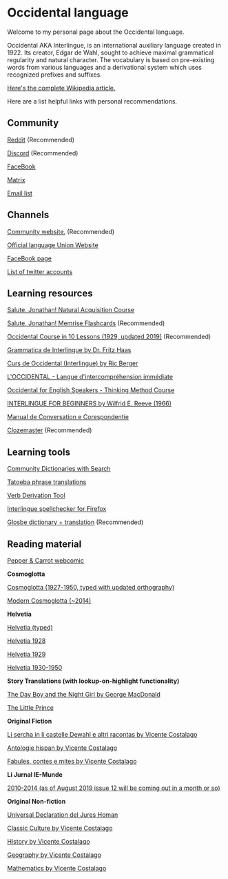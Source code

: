 # Occidental language

Welcome to my personal page about the Occidental language.

Occidental AKA Interlingue, is an international auxiliary language created in 1922. Its creator, Edgar de Wahl, sought to achieve maximal grammatical regularity and natural character. The vocabulary is based on pre-existing words from various languages and a derivational system which uses recognized prefixes and suffixes.

[Here's the complete Wikipedia article.](https://en.wikipedia.org/wiki/Interlingue)

Here are a list helpful links with personal recommendations. 


## Community

[Reddit](https://reddit.com/r/interlingue) (Recommended)

[Discord](https://discord.gg/HDzAYU4) (Recommended)

[FaceBook](https://www.facebook.com/groups/403123056383240/)

[Matrix](https://matrix.to/#/#occidental-lang:matrix.org)

[Email list](https://groups.io/g/interlingue)


## Channels

[Community website.](https://occidental-lang.com/) (Recommended)

[Official language Union Website](https://www.ie-munde.com/)

[FaceBook page](https://www.facebook.com/occidental.lang)

[List of twitter accounts](https://twitter.com/i/lists/1296096614231277568)

## Learning resources 

[Salute, Jonathan! Natural Acquisition Course](https://en.wikibooks.org/wiki/Salute,_Jonathan!)

[Salute, Jonathan! Memrise Flashcards](https://www.memrise.com/course/5677798/salute-jonathan-un-occidental-interlingue-cursu/) (Recommended)

[Occidental Course in 10 Lessons (1929, updated 2019)](https://occidental-lang.com/resources/OccidentalCourseIn10Lessons-EnglishTranslation.pdf) (Recommended)

[Grammatica de Interlingue by Dr. Fritz Haas](https://occidental-lang.com/Grammatica-de-Interlingue/)

[Curs de Occidental (Interlingue) by Ric Berger](https://occidental-lang.com/resources/cursberger.pdf)

[L'OCCIDENTAL - Langue d'intercompréhension immédiate](https://occidental-lang.com/resources/LOccidental_-_Langue_dintercomprehension_immediate.pdf)

[Occidental for English Speakers - Thinking Method Course](https://ikindalikelanguages.com/labs/courses.php?id=92)

[INTERLINGUE FOR BEGINNERS by Wilfrid E. Reeve (1966)](https://occidental-lang.com/interlingue-for-beginners/)

[Manual de Conversation e Corespondentie](https://occidental-lang.com/Manual-de-Conversation-e-Correspondentie/)

[Clozemaster](https://www.clozemaster.com/l/ile-eng) (Recommended)


## Learning tools

[Community Dictionaries with Search](https://occidental-lang.com/dictionaries/)

[Tatoeba phrase translations](https://tatoeba.org/en/Sentences/show_all_in/ile/none)

[Verb Derivation Tool](https://occidental-lang.com/derive-from-verb/)

[Interlingue spellchecker for Firefox](https://addons.mozilla.org/en-US/firefox/addon/interlingue-spell-checker/)

[Glosbe dictionary + translation](https://glosbe.com/ie/en) (Recommended)


## Reading material

[Pepper & Carrot webcomic](https://www.peppercarrot.com/ie/article234/potion-of-flight)

**Cosmoglotta**

[Cosmoglotta (1927-1950, typed with updated orthography)](https://occidental-lang.com/cosmoglotta/)

[Modern Cosmoglotta (~2014)](https://www.ie-munde.com/cosmoglotta.html)

**Helvetia**

[Helvetia (typed)](http://cosmoglotta.pbworks.com/w/page/130687236/FrontPage)

[Helvetia 1928](http://digital.onb.ac.at/RepViewer/viewer.faces?doc=DTL_7647877&order=1&view=SINGLE)

[Helvetia 1929](http://digital.onb.ac.at/RepViewer/viewer.faces?doc=DTL_7682565&order=1&view=SINGLE)

[Helvetia 1930-1950](http://digital.onb.ac.at/RepViewer/viewer.faces?doc=DTL_7627231&order=1&view=SINGLE)

**Story Translations (with lookup-on-highlight functionality)**

[The Day Boy and the Night Girl by George MacDonald](https://occidental-lang.com/photogen-e-nycteris/)

[The Little Prince](https://occidental-lang.com/LiLittPrince/)

**Original Fiction**

[Li sercha in li castelle Dewahl e altri racontas by Vicente Costalago](https://www.lulu.com/en/en/shop/vicente-costalago-v%C3%A1zquez/li-sercha-in-li-castelle-dewahl-e-altri-racontas/paperback/product-4gj9w8.html)

[Antologie hispan by Vicente Costalago](https://www.lulu.com/en/en/shop/vicente-costalago-v%C3%A1zquez/antologie-hispan/paperback/product-pmknpz.html)

[Fabules, contes e mites by Vicente Costalago](https://www.lulu.com/en/en/shop/vicente-costalago-v%C3%A1zquez/fabules-contes-e-mites/paperback/product-4g6ezk.html)

**Li Jurnal IE-Munde**

[2010-2014 (as of August 2019 issue 12 will be coming out in a month or so)](https://www.ie-munde.com/jurnal-ie-munde.html)

**Original Non-fiction**

[Universal Declaration del Jures Homan](https://occidental-lang.com/resources/UniversalDeclarationdelJuresHoman.pdf)

[Classic Culture by Vicente Costalago](https://occidental-lang.com/resources/Cultura_classic.pdf)

[History by Vicente Costalago](https://occidental-lang.com/resources/Historie.pdf)

[Geography by Vicente Costalago](https://occidental-lang.com/resources/Geografie.pdf)

[Mathematics by Vicente Costalago](https://occidental-lang.com/resources/Mathematica.pdf)

